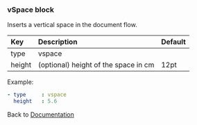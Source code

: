 

### <a name="manual"></a> vSpace block

Inserts a vertical space in the document flow.

| Key       |      Description      | Default |
|:----------|:--------------------- |:----------|
| type      |  vspace                 |  
| height    |  (optional) height of the space in cm        | 12pt |

Example:
```YAML
- type     : vspace
  height   : 5.6
```

Back to [Documentation](../../../doc/block_types.md#top)
